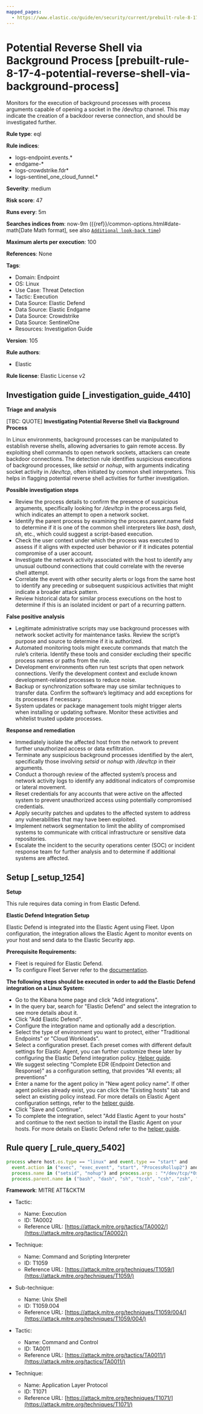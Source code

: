 ```yaml
---
mapped_pages:
  - https://www.elastic.co/guide/en/security/current/prebuilt-rule-8-17-4-potential-reverse-shell-via-background-process.html
---
```


# Potential Reverse Shell via Background Process [prebuilt-rule-8-17-4-potential-reverse-shell-via-background-process]

Monitors for the execution of background processes with process arguments capable of opening a socket in the /dev/tcp channel. This may indicate the creation of a backdoor reverse connection, and should be investigated further.

**Rule type**: eql

**Rule indices**:

* logs-endpoint.events.*
* endgame-*
* logs-crowdstrike.fdr*
* logs-sentinel_one_cloud_funnel.*

**Severity**: medium

**Risk score**: 47

**Runs every**: 5m

**Searches indices from**: now-9m ({{ref}}/common-options.html#date-math[Date Math format], see also [`Additional look-back time`](docs-content://solutions/security/detect-and-alert/create-detection-rule.md#rule-schedule))

**Maximum alerts per execution**: 100

**References**: None

**Tags**:

* Domain: Endpoint
* OS: Linux
* Use Case: Threat Detection
* Tactic: Execution
* Data Source: Elastic Defend
* Data Source: Elastic Endgame
* Data Source: Crowdstrike
* Data Source: SentinelOne
* Resources: Investigation Guide

**Version**: 105

**Rule authors**:

* Elastic

**Rule license**: Elastic License v2

## Investigation guide [_investigation_guide_4410]

**Triage and analysis**

[TBC: QUOTE]
**Investigating Potential Reverse Shell via Background Process**

In Linux environments, background processes can be manipulated to establish reverse shells, allowing adversaries to gain remote access. By exploiting shell commands to open network sockets, attackers can create backdoor connections. The detection rule identifies suspicious executions of background processes, like *setsid* or *nohup*, with arguments indicating socket activity in */dev/tcp*, often initiated by common shell interpreters. This helps in flagging potential reverse shell activities for further investigation.

**Possible investigation steps**

* Review the process details to confirm the presence of suspicious arguments, specifically looking for */dev/tcp* in the process.args field, which indicates an attempt to open a network socket.
* Identify the parent process by examining the process.parent.name field to determine if it is one of the common shell interpreters like *bash*, *dash*, *sh*, etc., which could suggest a script-based execution.
* Check the user context under which the process was executed to assess if it aligns with expected user behavior or if it indicates potential compromise of a user account.
* Investigate the network activity associated with the host to identify any unusual outbound connections that could correlate with the reverse shell attempt.
* Correlate the event with other security alerts or logs from the same host to identify any preceding or subsequent suspicious activities that might indicate a broader attack pattern.
* Review historical data for similar process executions on the host to determine if this is an isolated incident or part of a recurring pattern.

**False positive analysis**

* Legitimate administrative scripts may use background processes with network socket activity for maintenance tasks. Review the script’s purpose and source to determine if it is authorized.
* Automated monitoring tools might execute commands that match the rule’s criteria. Identify these tools and consider excluding their specific process names or paths from the rule.
* Development environments often run test scripts that open network connections. Verify the development context and exclude known development-related processes to reduce noise.
* Backup or synchronization software may use similar techniques to transfer data. Confirm the software’s legitimacy and add exceptions for its processes if necessary.
* System updates or package management tools might trigger alerts when installing or updating software. Monitor these activities and whitelist trusted update processes.

**Response and remediation**

* Immediately isolate the affected host from the network to prevent further unauthorized access or data exfiltration.
* Terminate any suspicious background processes identified by the alert, specifically those involving *setsid* or *nohup* with */dev/tcp* in their arguments.
* Conduct a thorough review of the affected system’s process and network activity logs to identify any additional indicators of compromise or lateral movement.
* Reset credentials for any accounts that were active on the affected system to prevent unauthorized access using potentially compromised credentials.
* Apply security patches and updates to the affected system to address any vulnerabilities that may have been exploited.
* Implement network segmentation to limit the ability of compromised systems to communicate with critical infrastructure or sensitive data repositories.
* Escalate the incident to the security operations center (SOC) or incident response team for further analysis and to determine if additional systems are affected.


## Setup [_setup_1254]

**Setup**

This rule requires data coming in from Elastic Defend.

**Elastic Defend Integration Setup**

Elastic Defend is integrated into the Elastic Agent using Fleet. Upon configuration, the integration allows the Elastic Agent to monitor events on your host and send data to the Elastic Security app.

**Prerequisite Requirements:**

* Fleet is required for Elastic Defend.
* To configure Fleet Server refer to the [documentation](docs-content://reference/ingestion-tools/fleet/fleet-server.md).

**The following steps should be executed in order to add the Elastic Defend integration on a Linux System:**

* Go to the Kibana home page and click "Add integrations".
* In the query bar, search for "Elastic Defend" and select the integration to see more details about it.
* Click "Add Elastic Defend".
* Configure the integration name and optionally add a description.
* Select the type of environment you want to protect, either "Traditional Endpoints" or "Cloud Workloads".
* Select a configuration preset. Each preset comes with different default settings for Elastic Agent, you can further customize these later by configuring the Elastic Defend integration policy. [Helper guide](docs-content://solutions/security/configure-elastic-defend/configure-an-integration-policy-for-elastic-defend.md).
* We suggest selecting "Complete EDR (Endpoint Detection and Response)" as a configuration setting, that provides "All events; all preventions"
* Enter a name for the agent policy in "New agent policy name". If other agent policies already exist, you can click the "Existing hosts" tab and select an existing policy instead. For more details on Elastic Agent configuration settings, refer to the [helper guide](docs-content://reference/ingestion-tools/fleet/agent-policy.md).
* Click "Save and Continue".
* To complete the integration, select "Add Elastic Agent to your hosts" and continue to the next section to install the Elastic Agent on your hosts. For more details on Elastic Defend refer to the [helper guide](docs-content://solutions/security/configure-elastic-defend/install-elastic-defend.md).


## Rule query [_rule_query_5402]

```js
process where host.os.type == "linux" and event.type == "start" and
  event.action in ("exec", "exec_event", "start", "ProcessRollup2") and
  process.name in ("setsid", "nohup") and process.args : "*/dev/tcp/*0>&1*" and
  process.parent.name in ("bash", "dash", "sh", "tcsh", "csh", "zsh", "ksh", "fish")
```

**Framework**: MITRE ATT&CKTM

* Tactic:

    * Name: Execution
    * ID: TA0002
    * Reference URL: [https://attack.mitre.org/tactics/TA0002/](https://attack.mitre.org/tactics/TA0002/)

* Technique:

    * Name: Command and Scripting Interpreter
    * ID: T1059
    * Reference URL: [https://attack.mitre.org/techniques/T1059/](https://attack.mitre.org/techniques/T1059/)

* Sub-technique:

    * Name: Unix Shell
    * ID: T1059.004
    * Reference URL: [https://attack.mitre.org/techniques/T1059/004/](https://attack.mitre.org/techniques/T1059/004/)

* Tactic:

    * Name: Command and Control
    * ID: TA0011
    * Reference URL: [https://attack.mitre.org/tactics/TA0011/](https://attack.mitre.org/tactics/TA0011/)

* Technique:

    * Name: Application Layer Protocol
    * ID: T1071
    * Reference URL: [https://attack.mitre.org/techniques/T1071/](https://attack.mitre.org/techniques/T1071/)



